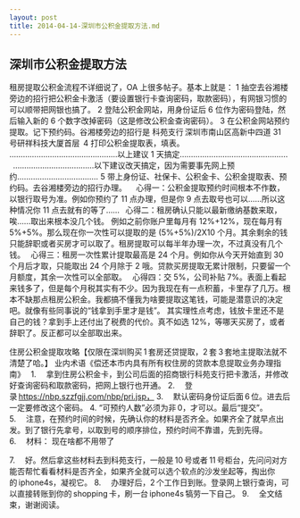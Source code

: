 ```yaml
---
layout: post
title: 2014-04-14-深圳市公积金提取方法.md
---
```


## 深圳市公积金提取方法

租房提取公积金流程不详细说了，OA 上很多帖子。基本上就是：
1 抽空去谷湘楼旁边的招行把公积金卡激活（要设置银行卡查询密码，取款密码），有网银习惯的可以顺带把网银也搞了。
2 登陆公积金网站，用身份证后 6 位作为密码登陆，然后输入新的 6 个数字改掉密码（这是修改公积金查询密码）。
3 在公积金网站预约提取。记下预约码。谷湘楼旁边的招行是
科苑支行 深圳市南山区高新中四道 31 号研祥科技大厦首层 
4 打印公积金提取表，填表。
…………………………………………以上建议 1 天搞定…………………………………………
 
………………………………以下建议改天搞定，因为需要事先网上预约………………………………
5 带上身份证、社保卡、公积金卡、公积金提取表、预约码。去谷湘楼旁边的招行办理。
 
 
心得一：公积金提取预约时间根本不作数，以银行取号为准。例如你预约了 11 点办理，但是你 9 点去取号也可以……所以这种情况你 11 点去就有的等了……
 
心得二：租房确认只能以最新缴纳基数来取，唉……取出来根本没几个钱。
例如之前你账户里每月有 12%+12%，现在每月有 5%+5%。那么现在你一次性可以提取的是 (5%+5%)/2X10 个月。其余剩余的钱只能辞职或者买房才可以取了。租房提取可以每半年办理一次，不过真没有几个钱。
 
心得三：租房一次性累计提取最高是 24 个月。例如你从今天开始直到 30 个月后才取，只能取出 24 个月除于 2 哦。贷款买房提取无累计限制，只要留一个月额度，其余一次性可以全部取。
 
心得四：交 5%，公司补贴 7%。表面上看起来钱多了，但是每个月税其实有不少。因为我现在有一点积蓄，卡里存了几万。根本不缺那点租房公积金。我都搞不懂我为啥要提取这笔钱，可能是潜意识的决定吧。就像有些同事说的“钱拿到手里才是钱”。
其实理性点考虑，钱放卡里还不是自己的钱？拿到手上还付出了税费的代价。真不如选 12%，等哪天买房了，或者辞职了。反正都可以全部取出来。


住房公积金提取攻略【仅限在深圳购买 1 套房还贷提取，2 套 3 套地主提取法就不清楚了哈。】
业内术语《偿还本市内具有所有权住房的贷款本息提取业务办理指南》
 
1.       拿到住房公积金卡，到公司后面的招商银行科苑支行把卡激活，并修改好查询密码和取款密码，把网上银行也开通。
2.       登录 https://nbp.szzfgjj.com/nbp/pri.jsp，
3.       默认密码身份证后面 6 位。进去后一定要修改这个密码。
4.       “可预约人数”必须为非 0，才可以。最后“提交”。
5.       注意，在预约时间的时候，先确认你的材料是否齐全。如果齐全了就早点出发。到了银行先拿号，以取到号的顺序排位，预约时间不靠谱，先到先得。
6.       材料：
    现在啥都不用带了

7.       好。然后拿这些材料去到科苑支行，一般是 10 号或者 11 号柜台，先问问对方能否帮忙看看材料是否齐全，如果齐全就可以选个软点的沙发坐起等，掏出你的 iphone4s，凝视它。
8.       办理好后，2 个工作日到账。登录网上银行查询，可以直接转账到你的 shopping 卡，刷一台 iphone4s 犒劳一下自己。
9.       全文结束，谢谢阅读。
